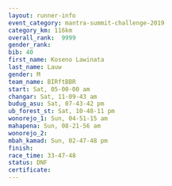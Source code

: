 ```yaml
---
layout: runner-info 
event_category: mantra-summit-challenge-2019 
category_km: 116km 
overall_rank:  9999
gender_rank: 
bib: 40
first_name: Koseno Lawinata
last_name: Lauw
gender: M
team_name: BIRftBBR
start: Sat, 05-00-00 am
changar: Sat, 11-09-43 am
budug_asu: Sat, 07-43-42 pm
ub_forest_st: Sat, 10-48-11 pm
wonorejo_1: Sun, 04-51-15 am
mahapena: Sun, 08-21-56 am
wonorejo_2: 
mbah_kamad: Sun, 02-47-48 pm
finish: 
race_time: 33-47-48
status: DNF
certificate: 
---
```

